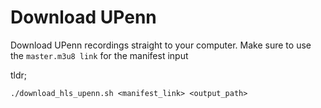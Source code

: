 # Download UPenn

Download UPenn recordings straight to your computer. Make sure to use the `master.m3u8 link` for the manifest input

tldr;
```shell
./download_hls_upenn.sh <manifest_link> <output_path>
```
